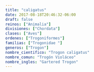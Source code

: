 ```yaml
---
title: "caligatus"
date: 2017-08-18T20:46:32-06:00
draft: false
reinos: ["Animalia"]
divisiones: ["Chordata"]
clases: ["Aves"]
ordenes: ["Trogoniformes"]
familias: ["Trogonidae "]
generos: ["Trogon"]
nombre_cientifico: "Trogon caligatus"
nombre_comun: "Trogón Violáceo"
nombre_ingles: "Gartered Trogon"
---
```

